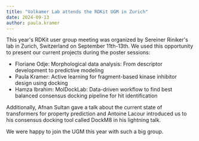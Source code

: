 ```yaml
---
title: "Volkamer Lab attends the RDKit UGM in Zurich"
date: 2024-09-13
author: paula.kramer
---
```

This year's RDKit user group meeting was organized by Sereiner Riniker's lab in Zurich, Switzerland on September 11th-13th. We used this opportunity to present our current projects during the poster sessions: 
* Floriane Odje: Morphological data analysis: From descriptor development to predictive modeling 
* Paula Kramer: Active learning for fragment-based kinase inhibitor design using docking
* Hamza Ibrahim: MolDockLab: Data-driven workflow to find best balanced consensus docking pipeline for hit identification

Additionally, Afnan Sultan gave a talk about the current state of transformers for property prediction and Antoine Lacour introduced us to his consensus docking tool called DockM8 in his lightning talk. 

We were happy to join the UGM this year with such a big group.  


